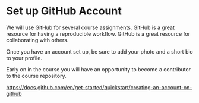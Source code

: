 # Set up GitHub Account

We will use GitHub for several course assignments. 
GitHub is a great resource for having a reproducible workflow.
GitHub is a great resource for collaborating with others.

Once you have an account set up, be sure to add your photo and a short bio to your profile.

Early on in the course you will have an opportunity to become a contributor to the course repository. 


https://docs.github.com/en/get-started/quickstart/creating-an-account-on-github

